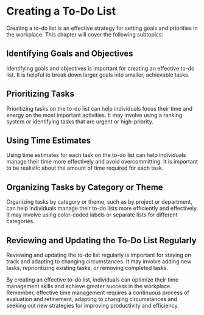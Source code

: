 # Creating a To-Do List

Creating a to-do list is an effective strategy for setting goals and priorities in the workplace. This chapter will cover the following subtopics:

Identifying Goals and Objectives
--------------------------------

Identifying goals and objectives is important for creating an effective to-do list. It is helpful to break down larger goals into smaller, achievable tasks.

Prioritizing Tasks
------------------

Prioritizing tasks on the to-do list can help individuals focus their time and energy on the most important activities. It may involve using a ranking system or identifying tasks that are urgent or high-priority.

Using Time Estimates
--------------------

Using time estimates for each task on the to-do list can help individuals manage their time more effectively and avoid overcommitting. It is important to be realistic about the amount of time required for each task.

Organizing Tasks by Category or Theme
-------------------------------------

Organizing tasks by category or theme, such as by project or department, can help individuals manage their to-do lists more efficiently and effectively. It may involve using color-coded labels or separate lists for different categories.

Reviewing and Updating the To-Do List Regularly
-----------------------------------------------

Reviewing and updating the to-do list regularly is important for staying on track and adapting to changing circumstances. It may involve adding new tasks, reprioritizing existing tasks, or removing completed tasks.

By creating an effective to-do list, individuals can optimize their time management skills and achieve greater success in the workplace. Remember, effective time management requires a continuous process of evaluation and refinement, adapting to changing circumstances and seeking out new strategies for improving productivity and efficiency.

